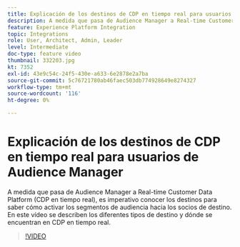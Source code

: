 ```yaml
---
title: Explicación de los destinos de CDP en tiempo real para usuarios de Audience Manager
description: A medida que pasa de Audience Manager a Real-time Customer Data Platform (CDP en tiempo real), es imperativo conocer los destinos para saber cómo activar los segmentos de audiencia hacia los socios de destino. En este vídeo se describen los diferentes tipos de destino y dónde se encuentran en CDP en tiempo real.
feature: Experience Platform Integration
topic: Integrations
role: User, Architect, Admin, Leader
level: Intermediate
doc-type: feature video
thumbnail: 332203.jpg
kt: 7352
exl-id: 43e9c54c-24f5-430e-a633-6e2878e2a7ba
source-git-commit: 5c76721780ab46faec503db774928649e8274327
workflow-type: tm+mt
source-wordcount: '116'
ht-degree: 0%

---
```


# Explicación de los destinos de CDP en tiempo real para usuarios de Audience Manager

A medida que pasa de Audience Manager a Real-time Customer Data Platform (CDP en tiempo real), es imperativo conocer los destinos para saber cómo activar los segmentos de audiencia hacia los socios de destino. En este vídeo se describen los diferentes tipos de destino y dónde se encuentran en CDP en tiempo real.

>[!VIDEO](https://video.tv.adobe.com/v/3410883/?quality=12&learn=on&captions=spa)
